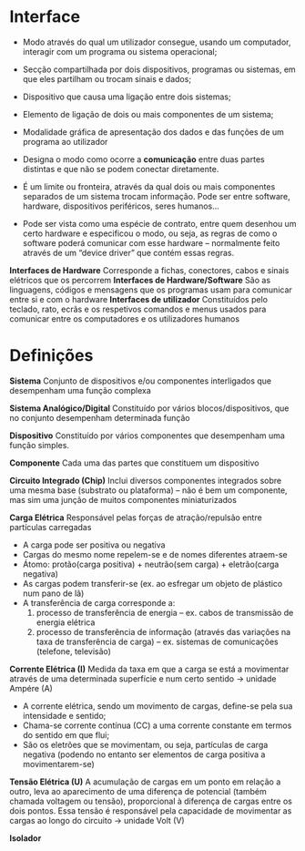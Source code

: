 # Interface
- Modo através do qual um utilizador consegue, usando um computador, interagir com um programa ou sistema operacional;
- Secção compartilhada por dois dispositivos, programas ou sistemas, em que eles partilham ou trocam sinais e dados;
- Dispositivo que causa uma ligação entre dois sistemas;
- Elemento de ligação de dois ou mais componentes de um sistema;
- Modalidade gráfica de apresentação dos dados e das funções de um programa ao utilizador

- Designa o modo como ocorre a **comunicação** entre duas partes distintas e que não se podem conectar diretamente.
- É um limite ou fronteira, através da qual dois ou mais componentes separados de um sistema trocam informação. Pode ser entre software, hardware, dispositivos periféricos, seres humanos...
- Pode ser vista como uma espécie de contrato, entre quem desenhou um certo hardware e especificou o modo, ou seja, as regras de como o software poderá comunicar com esse hardware – normalmente feito através de um “device driver” que contém essas regras.


**Interfaces de Hardware**
Corresponde a fichas, conectores, cabos e sinais elétricos que os percorrem
**Interfaces de Hardware/Software**
São as linguagens, códigos e mensagens que os programas usam para comunicar entre si e com o hardware
**Interfaces de utilizador**
Constituídos pelo teclado, rato, ecrãs e os respetivos comandos e menus usados para comunicar entre os computadores e os utilizadores humanos


# Definições
**Sistema**
Conjunto de dispositivos e/ou componentes interligados que desempenham uma função complexa

**Sistema Analógico/Digital**
Constituído por vários blocos/dispositivos, que no conjunto desempenham determinada função

**Dispositivo**
Constituído por vários componentes que desempenham uma função simples.

**Componente**
Cada uma das partes que constituem um dispositivo

**Circuito Integrado (Chip)**
Inclui diversos componentes integrados sobre uma mesma base (substrato ou plataforma) – não é bem um componente, mas sim uma junção de muitos componentes miniaturizados

**Carga Elétrica**
Responsável pelas forças de atração/repulsão entre partículas carregadas 
- A carga pode ser positiva ou negativa 
- Cargas do mesmo nome repelem-se e de nomes diferentes atraem-se 
- Átomo: protão(carga positiva) + neutrão(sem carga) + eletrão(carga negativa)
- As cargas podem transferir-se (ex. ao esfregar um objeto de plástico num pano de lã) 
- A transferência de carga corresponde a: 
	1) processo de transferência de energia – ex. cabos de transmissão de energia elétrica
	2) processo de transferência de informação (através das variações na taxa de transferência de carga) – ex. sistemas de comunicações (telefone, televisão)

**Corrente Elétrica (I)**
Medida da taxa em que a carga se está a movimentar através de uma determinada superfície e num certo sentido → unidade Ampére (A) 
- A corrente elétrica, sendo um movimento de cargas, define-se pela sua intensidade e sentido; 
- Chama-se corrente contínua (CC) a uma corrente constante em termos do sentido em que flui; 
- São os eletrões que se movimentam, ou seja, partículas de carga negativa (podendo no entanto ser elementos de carga positiva a movimentarem-se)

**Tensão Elétrica (U)**
A acumulação de cargas em um ponto em relação a outro, leva ao aparecimento de uma diferença de potencial (também chamada voltagem ou tensão), proporcional à diferença de cargas entre os dois pontos. Essa tensão é responsável pela capacidade de movimentar as cargas ao longo do circuito → unidade Volt (V)

**Isolador**
